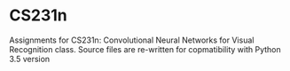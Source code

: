 # CS231n
Assignments for CS231n: Convolutional Neural Networks for Visual Recognition class.
Source files are re-written for copmatibility with Python 3.5 version
